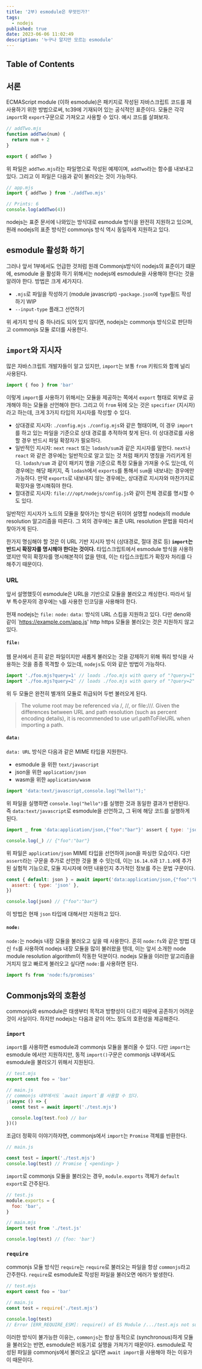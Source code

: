 ```yaml
---
title: '2부) esmodule은 무엇인가?'
tags:
  - nodejs
published: true
date: 2023-06-06 11:02:49
description: '누구나 알지만 모르는 esmodule'
---
```


## Table of Contents

## 서론

ECMAScript module (이하 esmodule)은 패키지로 작성된 자바스크립트 코드를 재사용하기 위한 방법으로써, tc39에 기재되어 있는 공식적인 표준이다. 모듈은 각각 `import`와 `export`구문으로 가져오고 사용할 수 있다. 예시 코드를 살펴보자.

```javascript
// addTwo.mjs
function addTwo(num) {
  return num + 2
}

export { addTwo }
```

위 파일은 `addTwo.mjs`라는 파일명으로 작성된 예제이며, `addTwo`라는 함수를 내보내고 있다. 그리고 이 파일은 다음과 같이 불러오는 것이 가능하다.

```javascript
// app.mjs
import { addTwo } from './addTwo.mjs'

// Prints: 6
console.log(addTwo(4))
```

nodejs는 표준 문서에 나와있는 방식대로 esmodule 방식을 완전히 지원하고 있으며, 원래 nodejs의 표준 방식인 commonjs 방식 역시 동일하게 지원하고 있다.

## esmodule 활성화 하기

그러나 앞서 1부에서도 언급한 것처럼 원래 Commonjs방식이 nodejs의 표준이기 떄문에, esmodule 을 활성화 하기 위해서는 nodejs에 esmodule을 사용해야 한다는 것을 알려야 한다. 방법은 크게 세가지다.

- `.mjs`로 파일을 작성하기 (module javascript) -`package.json`에 `type`필드 작성하기 WIP
- `--input-type` 플래그 선언하기

위 세가지 방식 중 하나라도 되어 있지 않다면, nodejs는 commonjs 방식으로 판단하고 commonjs 모듈 로더를 사용한다.

## `import`와 지시자

많은 자바스크립트 개발자들이 알고 있지만, `import`는 보통 `from` 키워드와 함께 널리 사용된다.

```javascript
import { foo } from 'bar'
```

이렇게 `import`를 사용하기 위해서는 모듈을 제공하는 쪽에서 `export` 형태로 외부로 공개해야 하는 모듈을 선언해야 한다. 그리고 이 `from` 뒤에 오는 것은 `specifier` (지시자) 라고 하는데, 크게 3가지 타입의 지시자를 작성할 수 있다.

- 상대경로 지시자: `./config.mjs` `./config.mjs`와 같은 형태이며, 이 경우 `import`를 하고 있는 파일을 기준으로 상대 경로를 추적하여 찾게 된다. 이 상대경로를 사용할 경우 반드시 파일 확장자가 필요하다.
- 일반적인 지시자: `next` `react` 또는 `lodash/sum`과 같은 지시자를 말한다. `next`나 `react` 와 같은 경우에는 일반적으로 알고 있는 것 처럼 패키지 명칭을 가리키게 된다. `lodash/sum` 과 같이 패키지 명을 기준으로 특정 모듈을 가져올 수도 있는데, 이 경우에는 해당 패키지, 즉 `lodash`에서 `exports`를 통해서 `sum`을 내보내는 경우에만 가능하다. 만약 `exports`로 내보내지 않는 경우에는, 상대경로 지시자와 마찬가지로 확장자을 명시해줘야 한다.
- 절대경로 지시자: `file:///opt/nodejs/config.js`와 같이 전체 경로를 명시할 수도 있다.

일반적인 지시자가 노드의 모듈을 찾아가는 방식은 뒤이어 설명할 nodejs의 module resolution 알고리즘을 따른다. 그 외의 경우에는 표준 URL resolution 문법을 따라서 찾아가게 된다.

한가지 명심해야 할 것은 이 URL 기반 지시자 방식 (상대경로, 절대 경로 등) **`import`는 반드시 확장자를 명시해야 한다는 것이다.** 타입스크립트에서 esmodule 방식을 사용하였지만 딱히 확장자를 명시해본적이 없을 텐데, 이는 타입스크립트가 확장자 처리를 다 해주기 때문이다.

### URL

앞서 설명했듯이 esmodule은 URL을 기반으로 모듈을 불러오고 캐싱한다. 따라서 일부 특수문자의 경우에는 `%`를 사용한 인코딩을 사용해야 한다.

현재 nodejs는 `file:` `node:` `data:` 방식의 URL 스킴을 지원하고 있다. 다만 deno와 같이 `https://example.com/app.js' http https 모듈을 불러오는 것은 지원하지 않고 있다.

#### `file:`

웹 문서에서 흔히 같은 파일이지만 새롭게 불러오는 것을 강제하기 위해 쿼리 방식을 사용하는 것을 종종 목격할 수 있는데, `nodejs`도 이와 같은 방법이 가능하다.

```javascript
import './foo.mjs?query=1' // loads ./foo.mjs with query of "?query=1"
import './foo.mjs?query=2' // loads ./foo.mjs with query of "?query=2"
```

위 두 모듈은 완전히 별개의 모듈로 취급되어 두번 불러오게 된다.

> The volume root may be referenced via /, //, or file:///. Given the differences between URL and path resolution (such as percent encoding details), it is recommended to use url.pathToFileURL when importing a path.

#### `data:`

`data: URL` 방식은 다음과 같은 MIME 타입을 지원한다.

- esmodule 을 위한 `text/javascript`
- json을 위한 `application/json`
- wasm을 위한 `application/wasm`

```javascript
import 'data:text/javascript,console.log("hello!");'
```

위 파일을 실행하면 `console.log("hello")`를 실행한 것과 동일한 결과가 반환된다. 즉 `data:text/javascript`로 esmodule을 선언하고, 그 뒤에 해당 코드를 실행하게 된다.

```javascript
import _ from 'data:application/json,{"foo":"bar"}' assert { type: 'json' }

console.log(_) // {"foo":"bar"}
```

위 파일은 `application/json` MIME 타입을 선언하여 json을 파싱한 모습이다. 다만 `assert`라는 구문을 추가로 선언한 것을 볼 수 잇는데, 이는 `16.14.0`과 `17.1.0`에 추가된 실험적 기능으로, 모듈 지시자에 어떤 내용인지 추가적인 정보를 주는 문법 구문이다.

```javascript
const { default: json } = await import('data:application/json,{"foo":"bar"}', {
  assert: { type: 'json' },
})

console.log(json) // {"foo":"bar"}
```

이 방법은 현재 `json` 타입에 대해서만 지원하고 있다.

#### `node:`

`node:`는 nodejs 내장 모듈을 불러오고 싶을 때 사용한다. 흔히 `node:fs`와 같은 방법 대신 `fs`를 사용하여 nodejs 내장 모듈을 많이 불러왔을 텐데, 이는 앞서 소개한 node module resolution algorithm이 작동한 덕분이다. nodejs 모듈을 이러한 알고리즘을 거치지 않고 빠르게 불러오고 싶다면 `node:`를 사용하면 된다.

```javascript
import fs from 'node:fs/promises'
```

## Commonjs와의 호환성

commonjs와 esmodule은 태생부터 목적과 방향성이 다르기 때문에 공존하기 어려운 것이 사실이다. 하지만 nodejs는 다음과 같이 어느 정도의 호환성을 제공해준다.

### `import`

`import`를 사용하면 esmodule과 commonjs 모듈을 불러올 수 있다. 다만 `import`는 esmodule 에서만 지원하지만, 동적 `import()`구문은 commonjs 내부에서도 esmodule을 불러오기 위해서 지원된다.

```js
// test.mjs
export const foo = 'bar'

// main.js
// commonjs 내부에서도 `await import`를 사용할 수 있다.
;(async () => {
  const test = await import('./test.mjs')

  console.log(test.foo) // bar
})()
```

조금더 정확히 이야기하자면, commonjs에서 `import`는 `Promise` 객체를 반환한다.

```javascript
// main.js

const test = import('./test.mjs')
console.log(test) // Promise { <pending> }
```

`import`로 commonjs 모듈을 불러오는 경우, `module.exports` 객체가 `default export`로 간주된다.

```javascript
// test.js
module.exports = {
  foo: 'bar',
}

// main.mjs
import test from './test.js'

console.log(test) // {foo: 'bar'}
```

### `require`

commonjs 모듈 방식인 `require`는 `require`로 불러오는 파일을 항상 `commonjs`라고 간주한다. `require`로 esmodule로 작성된 파일을 불러오면 에러가 발생한다.

```javascript
// test.mjs
export const foo = 'bar'

// main.js
const test = require('./test.mjs')

console.log(test)
// Error [ERR_REQUIRE_ESM]: require() of ES Module /.../test.mjs not supported.
```

이러한 방식이 불가능한 이유는, `commonjs`는 항상 동적으로 (synchronous)하게 모듈을 불러오는 반면, esmodule은 비동기로 실행을 가져가기 때문이다. esmodule로 작성된 파일을 commonjs에서 불러오고 싶다면 `await import`을 사용해야 하는 이유가 이 때문이다.
